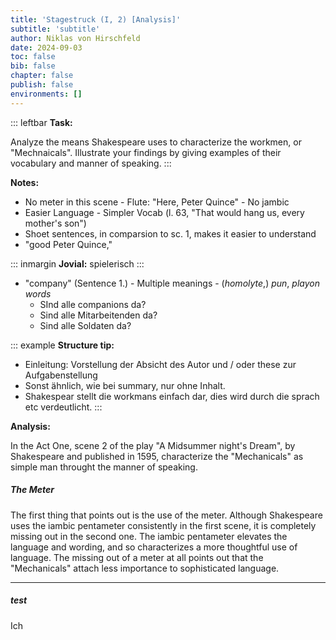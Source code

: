 ```yaml
---
title: 'Stagestruck (I, 2) [Analysis]'
subtitle: 'subtitle'
author: Niklas von Hirschfeld
date: 2024-09-03
toc: false
bib: false
chapter: false
publish: false
environments: []
---
```


::: leftbar
**Task:**

Analyze the means Shakespeare uses to characterize the workmen, or
"Mechnaicals". Illustrate your findings by giving examples of their vocabulary
and manner of speaking.
:::

**Notes:**

- No meter in this scene - Flute: "Here, Peter Quince" - No jambic
- Easier Language - Simpler Vocab (l. 63, "That would hang us, every mother's son")
- Shoet sentences, in comparsion to sc. 1, makes it easier to understand
- "good Peter Quince,"

::: inmargin
**Jovial:** spielerisch
:::

- "company" (Sentence 1.) - Multiple meanings - (*homolyte*,) *pun*, *playon words*
    - SInd alle companions da?
    - Sind alle Mitarbeitenden da?
    - Sind alle Soldaten da?

::: example
**Structure tip:**

- Einleitung: Vorstellung der Absicht des Autor und / oder these zur Aufgabenstellung
- Sonst ähnlich, wie bei summary, nur ohne Inhalt.
- Shakespear stellt die workmans einfach dar, dies wird durch die sprach etc verdeutlicht.
:::

**Analysis:**

In the Act One, scene 2 of the play "A Midsummer night's Dream", by Shakespeare
and published in 1595, characterize the "Mechanicals" as simple man throught
the manner of speaking.

##### The Meter

The first thing that points out is the use of the meter. Although Shakespeare
uses the iambic pentameter consistently in the first scene, it is completely
missing out in the second one. The iambic pentameter elevates the language and
wording, and so characterizes a more thoughtful use of language. The missing
out of a meter at all points out that the "Mechanicals" attach less importance
to sophisticated language.

---

##### test

Ich
